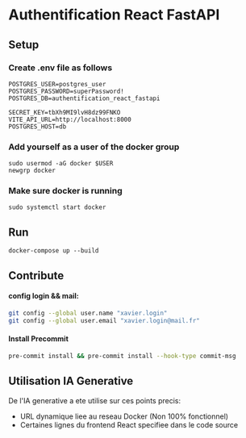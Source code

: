# Authentification React FastAPI

## Setup
### Create .env file as follows
```
POSTGRES_USER=postgres_user
POSTGRES_PASSWORD=superPassword!
POSTGRES_DB=authentification_react_fastapi

SECRET_KEY=tbXh9MI9lvH8dz99FNKO
VITE_API_URL=http://localhost:8000
POSTGRES_HOST=db
```

### Add yourself as a user of the docker group
```
sudo usermod -aG docker $USER
newgrp docker
```

### Make sure docker is running
```
sudo systemctl start docker
```

## Run
```
docker-compose up --build
```

## Contribute

#### config login && mail:
```bash
git config --global user.name "xavier.login"
git config --global user.email "xavier.login@mail.fr"
```

#### Install Precommit
```bash
pre-commit install && pre-commit install --hook-type commit-msg
```

## Utilisation IA Generative
De l'IA generative a ete utilise sur ces points precis:
- URL dynamique liee au reseau Docker (Non 100% fonctionnel)
- Certaines lignes du frontend React specifiee dans le code source
